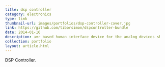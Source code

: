 ```yaml
---
title: dsp controller
category: electronics
type: link
thumbnail-url: images/portfolios/dsp-controller-cover.jpg
link: https://github.com/tiborsimon/dspcontroller-bundle
date: 2014-01-16
description: avr based human interface device for the analog devices sharc dsp evaluation board.
collection: portfolio
layout: article.html
---
```


DSP Controller.
